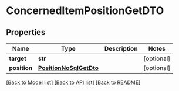 # ConcernedItemPositionGetDTO

## Properties
Name | Type | Description | Notes
------------ | ------------- | ------------- | -------------
**target** | **str** |  | [optional] 
**position** | [**PositionNoSqlGetDto**](PositionNoSqlGetDto.md) |  | [optional] 

[[Back to Model list]](../README.md#documentation-for-models) [[Back to API list]](../README.md#documentation-for-api-endpoints) [[Back to README]](../README.md)


